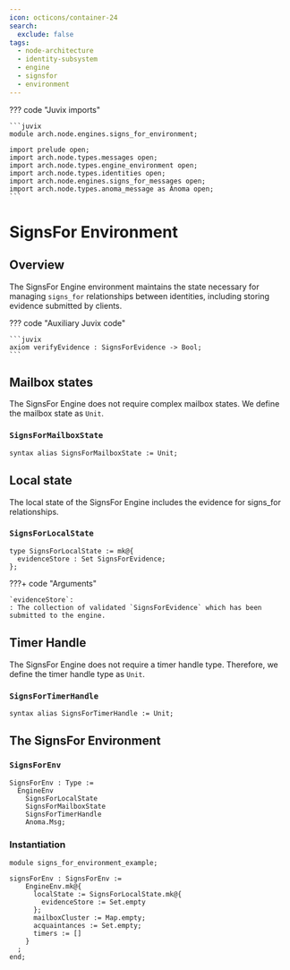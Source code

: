 ```yaml
---
icon: octicons/container-24
search:
  exclude: false
tags:
  - node-architecture
  - identity-subsystem
  - engine
  - signsfor
  - environment
---
```


??? code "Juvix imports"

    ```juvix
    module arch.node.engines.signs_for_environment;

    import prelude open;
    import arch.node.types.messages open;
    import arch.node.types.engine_environment open;
    import arch.node.types.identities open;
    import arch.node.engines.signs_for_messages open;
    import arch.node.types.anoma_message as Anoma open;
    ```

# SignsFor Environment

## Overview

The SignsFor Engine environment maintains the state necessary for managing `signs_for` relationships between identities, including storing evidence submitted by clients.

??? code "Auxiliary Juvix code"

    ```juvix
    axiom verifyEvidence : SignsForEvidence -> Bool;
    ```

## Mailbox states

The SignsFor Engine does not require complex mailbox states. We define the mailbox state as `Unit`.

### `SignsForMailboxState`

```juvix
syntax alias SignsForMailboxState := Unit;
```

## Local state

The local state of the SignsFor Engine includes the evidence for signs_for relationships.

### `SignsForLocalState`

```juvix
type SignsForLocalState := mk@{
  evidenceStore : Set SignsForEvidence;
};
```

???+ code "Arguments"

    `evidenceStore`:
    : The collection of validated `SignsForEvidence` which has been submitted to the engine.

## Timer Handle

The SignsFor Engine does not require a timer handle type. Therefore, we define the timer handle type as `Unit`.

### `SignsForTimerHandle`

```juvix
syntax alias SignsForTimerHandle := Unit;
```

## The SignsFor Environment

### `SignsForEnv`

```juvix
SignsForEnv : Type :=
  EngineEnv
    SignsForLocalState
    SignsForMailboxState
    SignsForTimerHandle
    Anoma.Msg;
```

### Instantiation

<!-- --8<-- [start:signsForEnv] -->
```juvix extract-module-statements
module signs_for_environment_example;

signsForEnv : SignsForEnv :=
    EngineEnv.mk@{
      localState := SignsForLocalState.mk@{
        evidenceStore := Set.empty
      };
      mailboxCluster := Map.empty;
      acquaintances := Set.empty;
      timers := []
    }
  ;
end;
```
<!-- --8<-- [end:signsForEnv] -->
